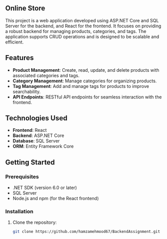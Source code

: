 ## Online Store

This project is a web application developed using ASP.NET Core and SQL Server for the backend, and React for the frontend. It focuses on providing a robust backend for managing products, categories, and tags. The application supports CRUD operations and is designed to be scalable and efficient.

## Features

- **Product Management**: Create, read, update, and delete products with associated categories and tags.
- **Category Management**: Manage categories for organizing products.
- **Tag Management**: Add and manage tags for products to improve searchability.
- **API Endpoints**: RESTful API endpoints for seamless interaction with the frontend.

## Technologies Used

- **Frontend**: React
- **Backend**: ASP.NET Core
- **Database**: SQL Server
- **ORM**: Entity Framework Core

## Getting Started

### Prerequisites

- .NET SDK (version 6.0 or later)
- SQL Server
- Node.js and npm (for the React frontend)

### Installation

1. Clone the repository:
   ```bash
   git clone https://github.com/hamzamehmood67/BackendAssignment.git
